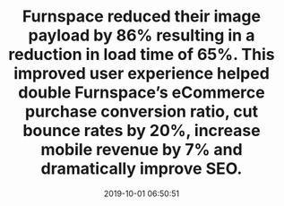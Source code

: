 ---
layout: post
title:  "Furnspace reduced their image payload by 86% resulting in a reduction in load time of 65%. This improved user experience helped double Furnspace’s eCommerce purchase conversion ratio, cut bounce rates by 20%, increase mobile revenue by 7% and dramatically improve SEO."
storySource: "https://www.scientiamobile.com/case-studies/imageengine-case-study-furnspace/"
date:   2019-10-01 06:50:51
tags:
 - seo
 - conversion
 - bounce rate
 - revenue
 - "2018"
---